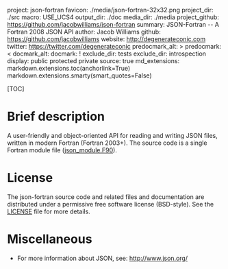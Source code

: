 project: json-fortran
favicon: ./media/json-fortran-32x32.png
project_dir: ./src
macro: USE_UCS4
output_dir: ./doc
media_dir: ./media
project_github: https://github.com/jacobwilliams/json-fortran
summary: JSON-Fortran -- A Fortran 2008 JSON API
author: Jacob Williams
github: https://github.com/jacobwilliams
website: http://degenerateconic.com
twitter: https://twitter.com/degenerateconic
predocmark_alt: >
predocmark: <
docmark_alt:
docmark: !
exclude_dir: tests
exclude_dir: introspection
display: public
         protected
         private
source: true
md_extensions: markdown.extensions.toc(anchorlink=True)
               markdown.extensions.smarty(smart_quotes=False)

<!-- Uncommenting these should work, but this actually causes issues

*[API]: Application Programmable Interface
*[JSON]: JavaScript Object Notation

-->

[TOC]

# Brief description

A user-friendly and object-oriented API for reading and writing JSON files, written in
modern Fortran (Fortran 2003+).  The source code is a single Fortran module file ([json_module.F90](https://github.com/jacobwilliams/json-fortran/blob/master/src/json_module.F90)).

# License

The json-fortran source code and related files and documentation are distributed under a permissive free software license (BSD-style).  See the [LICENSE](https://raw.githubusercontent.com/jacobwilliams/json-fortran/master/LICENSE) file for more details.

# Miscellaneous

* For more information about JSON, see: <http://www.json.org/>
